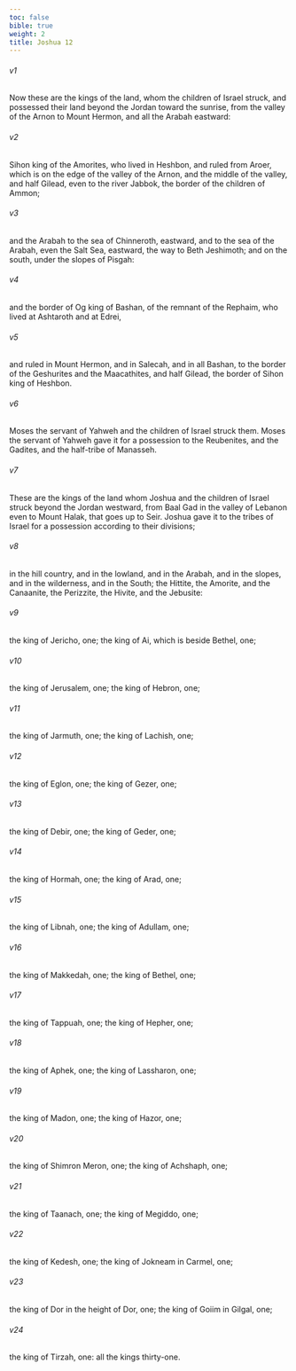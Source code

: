 ```yaml
---
toc: false
bible: true
weight: 2
title: Joshua 12
---
```



###### v1 
Now these are the kings of the land, whom the children of Israel struck, and possessed their land beyond the Jordan toward the sunrise, from the valley of the Arnon to Mount Hermon, and all the Arabah eastward: 

###### v2 
Sihon king of the Amorites, who lived in Heshbon, and ruled from Aroer, which is on the edge of the valley of the Arnon, and the middle of the valley, and half Gilead, even to the river Jabbok, the border of the children of Ammon; 

###### v3 
and the Arabah to the sea of Chinneroth, eastward, and to the sea of the Arabah, even the Salt Sea, eastward, the way to Beth Jeshimoth; and on the south, under the slopes of Pisgah: 

###### v4 
and the border of Og king of Bashan, of the remnant of the Rephaim, who lived at Ashtaroth and at Edrei, 

###### v5 
and ruled in Mount Hermon, and in Salecah, and in all Bashan, to the border of the Geshurites and the Maacathites, and half Gilead, the border of Sihon king of Heshbon. 

###### v6 
Moses the servant of Yahweh and the children of Israel struck them. Moses the servant of Yahweh gave it for a possession to the Reubenites, and the Gadites, and the half-tribe of Manasseh. 

###### v7 
These are the kings of the land whom Joshua and the children of Israel struck beyond the Jordan westward, from Baal Gad in the valley of Lebanon even to Mount Halak, that goes up to Seir. Joshua gave it to the tribes of Israel for a possession according to their divisions; 

###### v8 
in the hill country, and in the lowland, and in the Arabah, and in the slopes, and in the wilderness, and in the South; the Hittite, the Amorite, and the Canaanite, the Perizzite, the Hivite, and the Jebusite: 

###### v9 
the king of Jericho, one; the king of Ai, which is beside Bethel, one; 

###### v10 
the king of Jerusalem, one; the king of Hebron, one; 

###### v11 
the king of Jarmuth, one; the king of Lachish, one; 

###### v12 
the king of Eglon, one; the king of Gezer, one; 

###### v13 
the king of Debir, one; the king of Geder, one; 

###### v14 
the king of Hormah, one; the king of Arad, one; 

###### v15 
the king of Libnah, one; the king of Adullam, one; 

###### v16 
the king of Makkedah, one; the king of Bethel, one; 

###### v17 
the king of Tappuah, one; the king of Hepher, one; 

###### v18 
the king of Aphek, one; the king of Lassharon, one; 

###### v19 
the king of Madon, one; the king of Hazor, one; 

###### v20 
the king of Shimron Meron, one; the king of Achshaph, one; 

###### v21 
the king of Taanach, one; the king of Megiddo, one; 

###### v22 
the king of Kedesh, one; the king of Jokneam in Carmel, one; 

###### v23 
the king of Dor in the height of Dor, one; the king of Goiim in Gilgal, one; 

###### v24 
the king of Tirzah, one: all the kings thirty-one.
